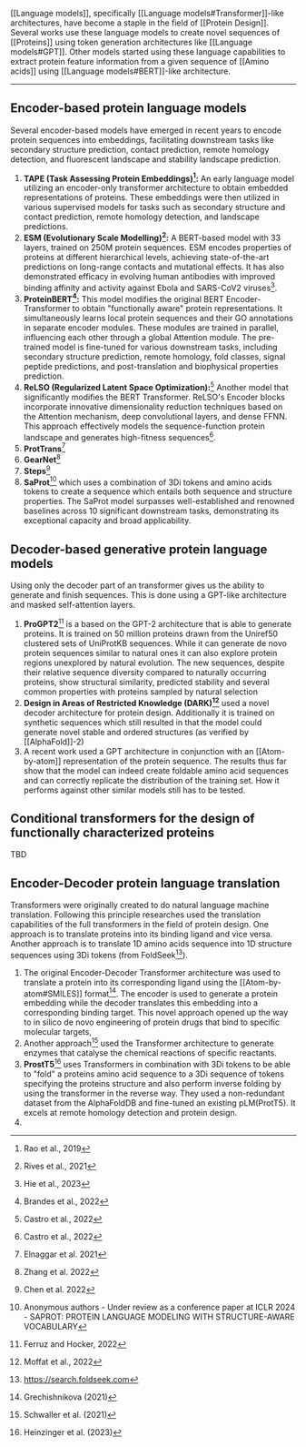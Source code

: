 [[Language models]], specifically [[Language models#Transformer]]-like architectures, have become a staple in the field of [[Protein Design]]. Several works use these language models to create novel sequences of [[Proteins]] using token generation architectures like [[Language models#GPT]]. Other models started using these language capabilities to extract protein feature information from a given sequence of [[Amino acids]] using [[Language models#BERT]]-like architecture.
***
## Encoder-based protein language models  
Several encoder-based models have emerged in recent years to encode protein sequences into embeddings, facilitating downstream tasks like secondary structure prediction, contact prediction, remote homology detection, and fluorescent landscape and stability landscape prediction.  

1. **TAPE (Task Assessing Protein Embeddings)[^1]:** An early language model utilizing an encoder-only transformer architecture to obtain embedded representations of proteins. These embeddings were then utilized in various supervised models for tasks such as secondary structure and contact prediction, remote homology detection, and landscape predictions.  
2. **ESM (Evolutionary Scale Modelling)[^2]:** A BERT-based model with 33 layers, trained on 250M protein sequences. ESM encodes properties of proteins at different hierarchical levels, achieving state-of-the-art predictions on long-range contacts and mutational effects. It has also demonstrated efficacy in evolving human antibodies with improved binding affinity and activity against Ebola and SARS-CoV2 viruses[^3].  
3. **ProteinBERT[^4]:** This model modifies the original BERT Encoder-Transformer to obtain "functionally aware" protein representations. It simultaneously learns local protein sequences and their GO annotations in separate encoder modules. These modules are trained in parallel, influencing each other through a global Attention module. The pre-trained model is fine-tuned for various downstream tasks, including secondary structure prediction, remote homology, fold classes, signal peptide predictions, and post-translation and biophysical properties prediction. 
4. **ReLSO (Regularized Latent Space Optimization):**[^5] Another model that significantly modifies the BERT Transformer. ReLSO's Encoder blocks incorporate innovative dimensionality reduction techniques based on the Attention mechanism, deep convolutional layers, and dense FFNN. This approach effectively models the sequence-function protein landscape and generates high-fitness sequences[^5].   
5. **ProtTrans**[^13]
6. **GearNet**[^14]
7. **Steps**[^15]
8. **SaProt**[^12] which uses a combination of 3Di tokens and amino acids tokens to create a sequence which entails both sequence and structure properties. The SaProt model surpasses well-established and renowned baselines across 10 significant downstream tasks, demonstrating its exceptional capacity and broad applicability.

[^1]: Rao et al., 2019
[^2]: Rives et al., 2021 
[^3]: Hie et al., 2023
[^4]: Brandes et al., 2022
[^5]: Castro et al., 2022
[^13]:  Elnaggar et al. 2021
[^14]:  Zhang et al. 2022
[^15]:  Chen et al. 2022

## Decoder-based generative protein language models
Using only the decoder part of an transformer gives us the ability to generate and finish sequences. This is done using a GPT-like architecture and masked self-attention layers.

1. **ProGPT2**[^6] is a based on the GPT-2 architecture that is able to generate proteins. It is trained on 50 million proteins drawn from the Uniref50 clustered sets of UniProtKB sequences. While it can generate de novo protein sequences similar to natural ones it can also explore protein regions unexplored by natural evolution. The new sequences, despite their relative sequence diversity compared to naturally occurring proteins, show structural similarity, predicted stability and several common properties with proteins sampled by natural selection
2. **Design in Areas of Restricted Knowledge (DARK)[^7]** used a novel decoder architecture for protein design. Additionally it is trained on synthetic sequences which still resulted in that the model could generate novel stable and ordered structures (as verified by [[AlphaFold]]-2)
3. A recent work used a GPT architecture in conjunction with an [[Atom-by-atom]] representation of the protein sequence. The results thus far show that the model can indeed create foldable amino acid sequences and can correctly replicate the distribution of the training set. How it performs against other similar models still has to be tested. 

[^6]: Ferruz and Hocker, 2022
[^7]: Moffat et al., 2022

## Conditional transformers for the design of functionally characterized proteins

TBD
## Encoder-Decoder protein language translation
Transformers were originally created to do natural language machine translation. Following this principle researches used the translation capabilities of the full transformers in the field of protein design. One approach is to translate proteins into its binding ligand and vice versa. Another approach is to translate 1D amino acids sequence into 1D structure sequences using 3Di tokens (from FoldSeek[^11]).

1. The original Encoder-Decoder Transformer architecture was used to translate a protein into its corresponding ligand using the [[Atom-by-atom#SMILES]] format[^8]. The encoder is used to generate a protein embedding while the decoder translates this embedding into a corresponding binding target. This novel approach opened up the way to in silico de novo engineering of protein drugs that bind to specific molecular targets,
2. Another approach[^9] used the Transformer architecture to generate enzymes that catalyse the chemical reactions of specific reactants.
3. **ProstT5**[^10] uses Transformers in combination with 3Di tokens to be able to "fold" a proteins amino acid sequence to a 3Di sequence of tokens specifying the proteins structure and also perform inverse folding by using the transformer in the reverse way. They used a non-redundant dataset from the AlphaFoldDB and fine-tuned an existing pLM(ProtT5). It excels at remote homology detection and protein design.
4. 

[^8]: Grechishnikova (2021)
[^9]: Schwaller et al. (2021)
[^10]: Heinzinger et al. (2023)
[^11]: https://search.foldseek.com
[^12]: Anonymous authors - Under review as a conference paper at ICLR 2024 - SAPROT: PROTEIN LANGUAGE MODELING WITH STRUCTURE-AWARE VOCABULARY


